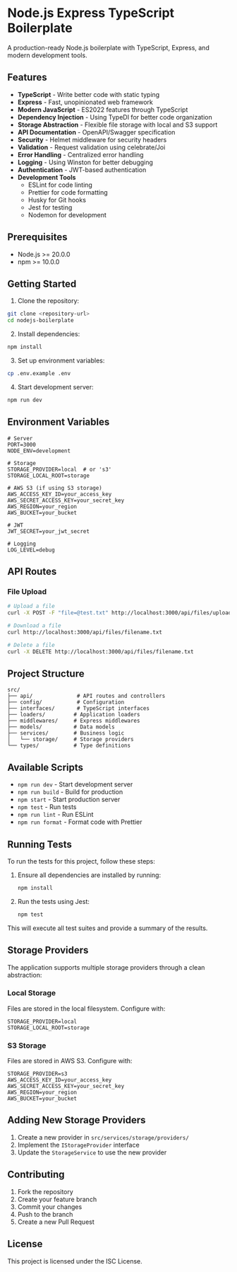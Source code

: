 # Node.js Express TypeScript Boilerplate

A production-ready Node.js boilerplate with TypeScript, Express, and modern development tools.

## Features

- **TypeScript** - Write better code with static typing
- **Express** - Fast, unopinionated web framework
- **Modern JavaScript** - ES2022 features through TypeScript
- **Dependency Injection** - Using TypeDI for better code organization
- **Storage Abstraction** - Flexible file storage with local and S3 support
- **API Documentation** - OpenAPI/Swagger specification
- **Security** - Helmet middleware for security headers
- **Validation** - Request validation using celebrate/Joi
- **Error Handling** - Centralized error handling
- **Logging** - Using Winston for better debugging
- **Authentication** - JWT-based authentication
- **Development Tools**
  - ESLint for code linting
  - Prettier for code formatting
  - Husky for Git hooks
  - Jest for testing
  - Nodemon for development

## Prerequisites

- Node.js >= 20.0.0
- npm >= 10.0.0

## Getting Started

1. Clone the repository:
```bash
git clone <repository-url>
cd nodejs-boilerplate
```

2. Install dependencies:
```bash
npm install
```

3. Set up environment variables:
```bash
cp .env.example .env
```

4. Start development server:
```bash
npm run dev
```

## Environment Variables

```env
# Server
PORT=3000
NODE_ENV=development

# Storage
STORAGE_PROVIDER=local  # or 's3'
STORAGE_LOCAL_ROOT=storage

# AWS S3 (if using S3 storage)
AWS_ACCESS_KEY_ID=your_access_key
AWS_SECRET_ACCESS_KEY=your_secret_key
AWS_REGION=your_region
AWS_BUCKET=your_bucket

# JWT
JWT_SECRET=your_jwt_secret

# Logging
LOG_LEVEL=debug
```

## API Routes

### File Upload

```bash
# Upload a file
curl -X POST -F "file=@test.txt" http://localhost:3000/api/files/upload

# Download a file
curl http://localhost:3000/api/files/filename.txt

# Delete a file
curl -X DELETE http://localhost:3000/api/files/filename.txt
```

## Project Structure

```
src/
├── api/              # API routes and controllers
├── config/           # Configuration
├── interfaces/       # TypeScript interfaces
├── loaders/         # Application loaders
├── middlewares/     # Express middlewares
├── models/          # Data models
├── services/        # Business logic
│   └── storage/     # Storage providers
└── types/           # Type definitions
```

## Available Scripts

- `npm run dev` - Start development server
- `npm run build` - Build for production
- `npm start` - Start production server
- `npm test` - Run tests
- `npm run lint` - Run ESLint
- `npm run format` - Format code with Prettier

## Running Tests

To run the tests for this project, follow these steps:

1. Ensure all dependencies are installed by running:
   ```bash
   npm install
   ```

2. Run the tests using Jest:
   ```bash
   npm test
   ```

This will execute all test suites and provide a summary of the results.

## Storage Providers

The application supports multiple storage providers through a clean abstraction:

### Local Storage
Files are stored in the local filesystem. Configure with:
```env
STORAGE_PROVIDER=local
STORAGE_LOCAL_ROOT=storage
```

### S3 Storage
Files are stored in AWS S3. Configure with:
```env
STORAGE_PROVIDER=s3
AWS_ACCESS_KEY_ID=your_access_key
AWS_SECRET_ACCESS_KEY=your_secret_key
AWS_REGION=your_region
AWS_BUCKET=your_bucket
```

## Adding New Storage Providers

1. Create a new provider in `src/services/storage/providers/`
2. Implement the `IStorageProvider` interface
3. Update the `StorageService` to use the new provider


## Contributing

1. Fork the repository
2. Create your feature branch
3. Commit your changes
4. Push to the branch
5. Create a new Pull Request

## License

This project is licensed under the ISC License.
